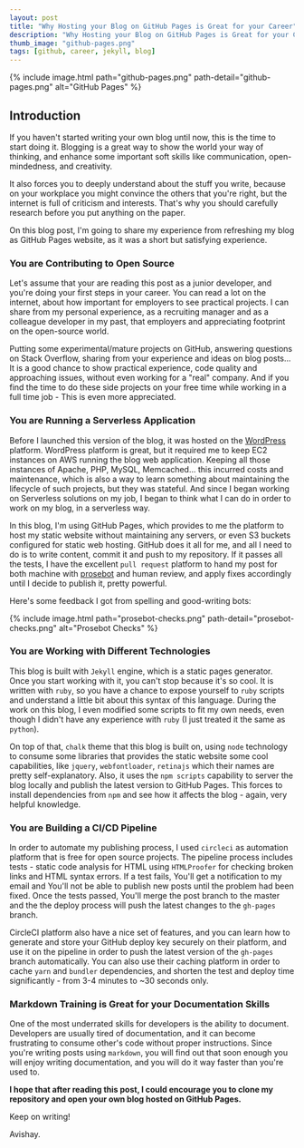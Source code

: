 ```yaml
---
layout: post
title: "Why Hosting your Blog on GitHub Pages is Great for your Career"
description: "Why Hosting your Blog on GitHub Pages is Great for your Career"
thumb_image: "github-pages.png"
tags: [github, career, jekyll, blog]
---
```


{% include image.html path="github-pages.png" path-detail="github-pages.png" alt="GitHub Pages" %}

## Introduction ##

If you haven't started writing your own blog until now, this is the time to start doing it. Blogging is a great way to show the world your way of thinking, and enhance some important soft skills like communication, open-mindedness, and creativity.

It also forces you to deeply understand about the stuff you write, because on your workplace you might convince the others that you're right, but the internet is full of criticism and interests. That's why you should carefully research before you put anything on the paper.

On this blog post, I'm going to share my experience from refreshing my blog as GitHub Pages website, as it was a short but satisfying experience.

### You are Contributing to Open Source ###

Let's assume that your are reading this post as a junior developer, and you're doing your first steps in your career. You can read a lot on the internet, about how important for employers to see practical projects. I can share from my personal experience, as a recruiting manager and as a colleague developer in my past, that employers and appreciating footprint on the open-source world.

Putting some experimental/mature projects on GitHub, answering questions on Stack Overflow, sharing from your experience and ideas on blog posts... It is a good chance to show practical experience, code quality and approaching issues, without even working for a "real" company. And if you find the time to do these side projects on your free time while working in a full time job - This is even more appreciated.

### You are Running a Serverless Application ###

Before I launched this version of the blog, it was hosted on the [WordPress](https://wordpress.org) platform. WordPress platform is great, but it required me to keep EC2 instances on AWS running the blog web application. Keeping all those instances of Apache, PHP, MySQL, Memcached... this incurred costs and maintenance, which is also a way to learn something about maintaining the lifecycle of such projects, but they was stateful. And since I began working on Serverless solutions on my job, I began to think what I can do in order to work on my blog, in a serverless way.

In this blog, I'm using GitHub Pages, which provides to me the platform to host my static website without maintaining any servers, or even S3 buckets configured for static web hosting. GitHub does it all for me, and all I need to do is to write content, commit it and push to my repository. If it passes all the tests, I have the excellent `pull request` platform to hand my post for both machine with [prosebot](https://github.com/JasonEtco/prosebot) and human review, and apply fixes accordingly until I decide to publish it, pretty powerful.

Here's some feedback I got from spelling and good-writing bots:

{% include image.html path="prosebot-checks.png" path-detail="prosebot-checks.png" alt="Prosebot Checks" %}

### You are Working with Different Technologies ###

This blog is built with `Jekyll` engine, which is a static pages generator. Once you start working with it, you can't stop because it's so cool. It is written with `ruby`, so you have a chance to expose yourself to `ruby` scripts and understand a little bit about this syntax of this language. During the work on this blog, I even modified some scripts to fit my own needs, even though I didn't have any experience with `ruby` (I just treated it the same as `python`).

On top of that, `chalk` theme that this blog is built on, using `node` technology to consume some libraries that provides the static website some cool capabilities, like `jquery`, `webfontloader`, `retinajs` which their names are pretty self-explanatory. Also, it uses the `npm scripts` capability to server the blog locally and publish the latest version to GitHub Pages. This forces to install dependencies from `npm` and see how it affects the blog - again, very helpful knowledge.

### You are Building a CI/CD Pipeline ###

In order to automate my publishing process, I used `circleci` as automation platform that is free for open source projects. The pipeline process includes tests - static code analysis for HTML using `HTMLProofer` for checking broken links and HTML syntax errors. If a test fails, You'll get a notification to my email and You'll not be able to publish new posts until the problem had been fixed. Once the tests passed, You'll merge the post branch to the master and the the deploy process will push the latest changes to the `gh-pages` branch.

CircleCI platform also have a nice set of features, and you can learn how to generate and store your GitHub deploy key securely on their platform, and use it on the pipeline in order to push the latest version of the `gh-pages` branch automatically. You can also use their caching platform in order to cache `yarn` and `bundler` dependencies, and shorten the test and deploy time significantly - from 3-4 minutes to ~30 seconds only.

### Markdown Training is Great for your Documentation Skills ###

One of the most underrated skills for developers is the ability to document. Developers are usually tired of documentation, and it can become frustrating to consume other's code without proper instructions. Since you're writing posts using `markdown`, you will find out that soon enough you will enjoy writing documentation, and you will do it way faster than you're used to.

**I hope that after reading this post, I could encourage you to clone my repository and open your own blog hosted on GitHub Pages.**

Keep on writing!

Avishay.
